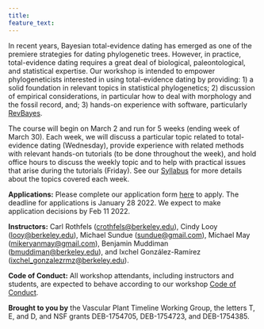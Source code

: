 ```yaml
---
title:
feature_text:
---
```


In recent years, Bayesian total-evidence dating has emerged as one of the premiere strategies for dating phylogenetic trees.
However, in practice, total-evidence dating requires a great deal of biological, paleontological, and statistical expertise.
Our workshop is intended to empower phylogeneticists interested in using total-evidence dating by providing: 1) a solid foundation in relevant topics in statistical phylogenetics; 2) discussion of empirical considerations, in particular how to deal with morphology and the fossil record, and; 3) hands-on experience with software, particularly [RevBayes](https://revbayes.github.io/).

The course will begin on March 2 and run for 5 weeks (ending week of March 30).
Each week, we will discuss a particular topic related to total-evidence dating (Wednesday), provide experience with related methods with relevant hands-on tutorials (to be done throughout the week), and hold office hours to discuss the weekly topic and to help with practical issues that arise during the tutorials (Friday).
See our [Syllabus]({{site.baseurl}}/syllabus) for more details about the topics covered each week.

**Applications:** Please complete our application form [here](https://docs.google.com/forms/d/e/1FAIpQLSfGjLD5a-odVfudeP5_5FoejDJgahWIwYJnhV3LCUo8ZeVEwQ/viewform?usp=sf_link) to apply. The deadline for applications is January 28 2022. We expect to make application decisions by Feb 11 2022.

**Instructors:** Carl Rothfels ([crothfels@berkeley.edu](mailto:crothfels@berkeley.edu)), Cindy Looy ([looy@berkeley.edu](mailto:looy@berkeley.edu)), Michael Sundue ([sundue@gmail.com](mailto:sundue@gmail.com)), Michael May ([mikeryanmay@gmail.com](mailto:mikeryanmay@gmail.com)), Benjamin Muddiman ([bmuddiman@berkeley.edu](mailto:bmuddiman@berkeley.edu)), and Ixchel Gonz&aacute;lez-Ram&iacute;rez ([ixchel_gonzalezrmz@berkeley.edu](mailto:ixchel_gonzalezrmz@berkeley.edu)).

**Code of Conduct:** All workshop attendants, including instructors and students, are expected to behave according to our workshop [Code of Conduct]({{site.baseurl}}/coc).

**Brought to you by** the Vascular Plant Timeline Working Group, the letters T, E, and D, and NSF grants DEB-1754705, DEB-1754723, and DEB-1754385.
